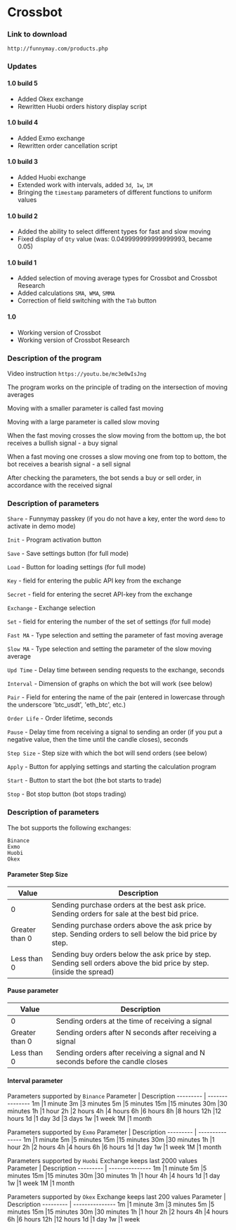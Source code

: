 # Crossbot

### Link to download

`http://funnymay.com/products.php`

### Updates

#### 1.0 build 5
* Added Okex exchange
* Rewritten Huobi orders history display script

#### 1.0 build 4
* Added Exmo exchange
* Rewritten order cancellation script

#### 1.0 build 3
* Added Huobi exchange
* Extended work with intervals, added `3d`,` 1w`, `1M`
* Bringing the `timestamp` parameters of different functions to uniform values

#### 1.0 build 2
* Added the ability to select different types for fast and slow moving
* Fixed display of `Qty` value (was: 0.049999999999999993, became 0.05)

#### 1.0 build 1
* Added selection of moving average types for Crossbot and Crossbot Research
* Added calculations `SMA`,` WMA`, `SMMA`
* Correction of field switching with the `Tab` button

#### 1.0
* Working version of Crossbot
* Working version of Crossbot Research

### Description of the program

Video instruction `https://youtu.be/mc3e0wIsJng`

The program works on the principle of trading on the intersection of moving averages

Moving with a smaller parameter is called fast moving

Moving with a large parameter is called slow moving

When the fast moving crosses the slow moving from the bottom up, the bot receives a bullish signal - a buy signal

When a fast moving one crosses a slow moving one from top to bottom, the bot receives a bearish signal - a sell signal

After checking the parameters, the bot sends a buy or sell order, in accordance with the received signal

### Description of parameters

`Share` - Funnymay passkey (if you do not have a key, enter the word `demo` to activate in demo mode)

`Init` - Program activation button

`Save` - Save settings button (for full mode)

`Load` - Button for loading settings (for full mode)

`Key` - field for entering the public API key from the exchange

`Secret` - field for entering the secret API-key from the exchange

`Exchange` - Exchange selection

`Set` - field for entering the number of the set of settings (for full mode)

`Fast MA` - Type selection and setting the parameter of fast moving average

`Slow MA` - Type selection and setting the parameter of the slow moving average

`Upd Time` - Delay time between sending requests to the exchange, seconds

`Interval` - Dimension of graphs on which the bot will work (see below)

`Pair` - Field for entering the name of the pair (entered in lowercase through the underscore 'btc_usdt', 'eth_btc', etc.)

`Order Life` - Order lifetime, seconds

`Pause` - Delay time from receiving a signal to sending an order (if you put a negative value, then the time until the candle closes), seconds

`Step Size` - Step size with which the bot will send orders (see below)

`Apply` - Button for applying settings and starting the calculation program

`Start` - Button to start the bot (the bot starts to trade)

`Stop` - Bot stop button (bot stops trading)

### Description of parameters

The bot supports the following exchanges:
```
Binance
Exmo
Huobi
Okex
```

#### Parameter Step Size
Value           |Description
---------------|-----------------------
0              |Sending purchase orders at the best ask price. Sending orders for sale at the best bid price.
Greater than 0 |Sending purchase orders above the ask price by step. Sending orders to sell below the bid price by step.
Less than 0    |Sending buy orders below the ask price by step. Sending sell orders above the bid price by step. (inside the spread)

#### Pause parameter
Value          |Description
---------------|----------------
0              |Sending orders at the time of receiving a signal
Greater than 0 |Sending orders after N seconds after receiving a signal
Less than 0    |Sending orders after receiving a signal and N seconds before the candle closes

#### Interval parameter

Parameters supported by `Binance`
Parameter | Description
--------- | ---------------
1m        |1 minute
3m        |3 minutes
5m        |5 minutes
15m       |15 minutes
30m       |30 minutes
1h        |1 hour
2h        |2 hours
4h        |4 hours
6h        |6 hours
8h        |8 hours
12h       |12 hours
1d        |1 day
3d        |3 days
1w        |1 week
1M        |1 month

Parameters supported by `Exmo`
Parameter | Description
--------- | ---------------
1m        |1 minute
5m        |5 minutes
15m       |15 minutes
30m       |30 minutes
1h        |1 hour
2h        |2 hours
4h        |4 hours
6h        |6 hours
1d        |1 day
1w        |1 week
1M        |1 month

Parameters supported by `Huobi`
Exchange keeps last 2000 values
Parameter | Description
--------- | ---------------
1m        |1 minute
5m        |5 minutes
15m       |15 minutes
30m       |30 minutes
1h        |1 hour
4h        |4 hours
1d        |1 day
1w        |1 week
1M        |1 month

Parameters supported by `Okex`
Exchange keeps last 200 values
Parameter | Description
--------- | ---------------
1m        |1 minute
3m        |3 minutes
5m        |5 minutes
15m       |15 minutes
30m       |30 minutes
1h        |1 hour
2h        |2 hours
4h        |4 hours
6h        |6 hours
12h       |12 hours
1d        |1 day
1w        |1 week
